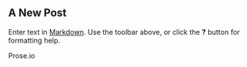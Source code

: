 ## A New Post

Enter text in [Markdown](http://daringfireball.net/projects/markdown/). Use the toolbar above, or click the **?** button for formatting help.

Prose.io
